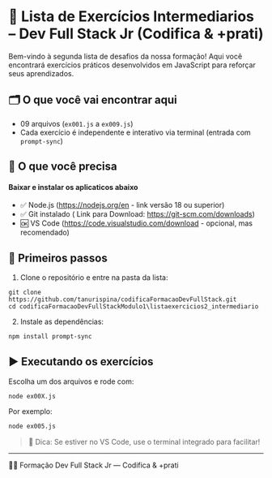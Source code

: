 # 📘 Lista de Exercícios Intermediarios – Dev Full Stack Jr (Codifica & +prati)


Bem-vindo à segunda lista de desafios da nossa formação! Aqui você encontrará exercícios práticos desenvolvidos em JavaScript para reforçar seus aprendizados.

## 🗂️ O que você vai encontrar aqui

- 09 arquivos (`ex001.js` a `ex009.js`)
- Cada exercício é independente e interativo via terminal (entrada com `prompt-sync`)

## 🧰 O que você precisa
#### Baixar e instalar os aplicaticos abaixo

- ✅ Node.js (https://nodejs.org/en - link versão 18 ou superior)
- ✅ Git instalado ( Link para Download: https://git-scm.com/downloads)
- 🆗 VS Code (https://code.visualstudio.com/download - opcional, mas recomendado)

## 🚀 Primeiros passos

1. Clone o repositório e entre na pasta da lista:

```no bash
git clone https://github.com/tanurispina/codificaFormacaoDevFullStack.git
cd codificaFormacaoDevFullStackModulo1\listaexercicios2_intermediario
```

2. Instale as dependências:

```bash
npm install prompt-sync
```

## ▶️ Executando os exercícios

Escolha um dos arquivos e rode com:

```No bash executar comando
node ex00X.js
```

Por exemplo:

```bash
node ex005.js
```

> 💬 Dica: Se estiver no VS Code, use o terminal integrado para facilitar!

---

👨‍💻 Formação Dev Full Stack Jr — Codifica & +prati
